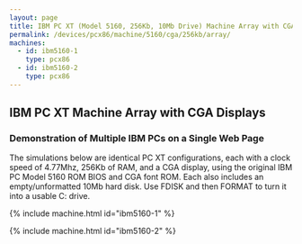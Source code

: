 ```yaml
---
layout: page
title: IBM PC XT (Model 5160, 256Kb, 10Mb Drive) Machine Array with CGA Displays
permalink: /devices/pcx86/machine/5160/cga/256kb/array/
machines:
  - id: ibm5160-1
    type: pcx86
  - id: ibm5160-2
    type: pcx86
---
```


IBM PC XT Machine Array with CGA Displays
-----------------------------------------

### Demonstration of Multiple IBM PCs on a Single Web Page

The simulations below are identical PC XT configurations, each with a clock speed of 4.77Mhz, 256Kb of RAM,
and a CGA display, using the original IBM PC Model 5160 ROM BIOS and CGA font ROM.  Each also includes an
empty/unformatted 10Mb hard disk. Use FDISK and then FORMAT to turn it into a usable C: drive.

{% include machine.html id="ibm5160-1" %}

{% include machine.html id="ibm5160-2" %}
